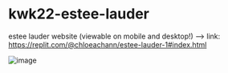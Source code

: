 # kwk22-estee-lauder
estee lauder website (viewable on mobile and desktop!) --> link: https://replit.com/@chloeachann/estee-lauder-1#index.html

![image](https://user-images.githubusercontent.com/67658636/181681572-40ec8dad-198a-48b6-a831-097472dcb3ee.png)


 
